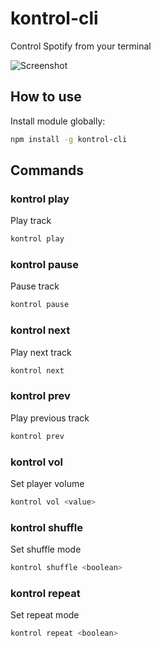 kontrol-cli
===========

Control Spotify from your terminal

![Screenshot](https://github.com/carlbarrdahl/spotify-kontrol-cli/raw/master/screenshot.jpg)

## How to use
Install module globally:

```bash
npm install -g kontrol-cli
```

## Commands

### kontrol play

Play track

```bash
kontrol play
```

### kontrol pause

Pause track

```bash
kontrol pause
```

### kontrol next

Play next track

```bash
kontrol next
```

### kontrol prev

Play previous track

```bash
kontrol prev
```

### kontrol vol <value>

Set player volume

```bash
kontrol vol <value>
```

### kontrol shuffle <boolean>

Set shuffle mode

```bash
kontrol shuffle <boolean>
```

### kontrol repeat <boolean>

Set repeat mode

```bash
kontrol repeat <boolean>
```
